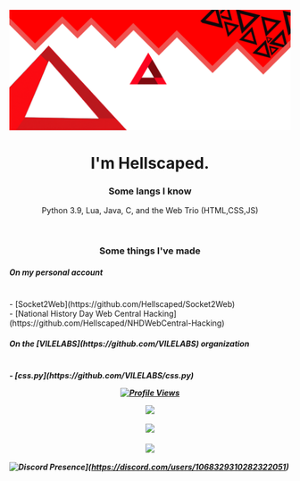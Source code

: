 ![Header](./banner-head.png)

<h1 align="center">I'm Hellscaped.</h1>
<h3 align="center">Some langs I know</h3>
<p align="center">Python 3.9, Lua, Java, C, and the Web Trio (HTML,CSS,JS) </p>
<br>
<h3 align="center">Some things I've made</h3>
<h5>On my personal account</h5><br>
- [Socket2Web](https://github.com/Hellscaped/Socket2Web)<br>
- [National History Day Web Central Hacking](https://github.com/Hellscaped/NHDWebCentral-Hacking)<br>
<h5>On the [VILELABS](https://github.com/VILELABS) organization<h5><br>
- [css.py](https://github.com/VILELABS/css.py)
<a href="https://github.com/Hellscaped">
  <p align="center">
    <img src="https://komarev.com/ghpvc/?username=Hellscaped" alt="Profile Views">
  </p>
</a>

<p align="center">
  <img src="https://github-readme-stats.vercel.app/api/?username=Hellscaped&title_color=4F8CC9&text_color=9f9f9f&show_icons=true&bg_color=00000000&hide_border=true&icon_color=4F8CC9&hide_title=true&count_private=true" />
</p>

<p align="center">
  <img src="GET FROM https://discord.c99.nl" />
  <br />
  <br />
  <img src="https://github-profile-trophy.vercel.app/?username=Hellscaped&theme=nord&margin-w=15&margin-h=1&column=6" />
</p>

![Discord Presence](https://lanyard.cnrad.dev/api/1068329310282322051)](https://discord.com/users/1068329310282322051)
